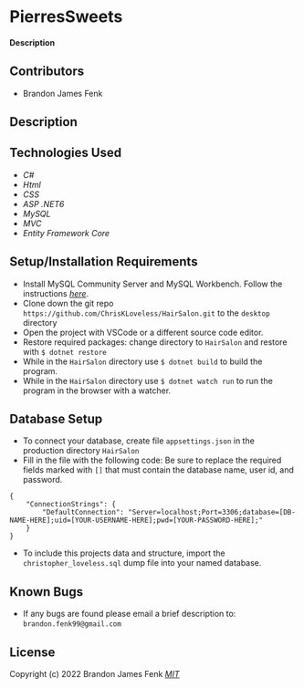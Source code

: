 # PierresSweets

#### Description

## Contributors

* Brandon James Fenk

## Description
<!-- This project is a simple web application for a business to keep track of Stylists and their Clients. Stylists and Clients have a one to many relationship meaning each Client only belongs to one Stylist. A Stylist can have many clients. The application allows the user to create, update, delete, and view lists of the Stylists they employ and their corresponding clients. The app also includes fields for notes about the clients. -->

## Technologies Used

* _C#_
* _Html_
* _CSS_
* _ASP .NET6_
* _MySQL_
* _MVC_
* _Entity Framework Core_

## Setup/Installation Requirements

* Install MySQL Community Server and MySQL Workbench. Follow the instructions _[here](https://www.learnhowtoprogram.com/c-and-net/getting-started-with-c/installing-and-configuring-mysql/)_.
* Clone down the git repo ```https://github.com/ChrisKLoveless/HairSalon.git``` to the ```desktop``` directory
* Open the project with VSCode or a different source code editor.
* Restore required packages: change directory to ```HairSalon``` and restore with ```$ dotnet restore```
* While in the ```HairSalon``` directory use ```$ dotnet build``` to build the program.
* While in the ```HairSalon``` directory use ```$ dotnet watch run``` to run the program in the browser with a watcher.

## Database Setup

* To connect your database, create file ```appsettings.json``` in the production directory ```HairSalon```
* Fill in the file with the following code: Be sure to replace the required fields marked with ```[]``` that must contain the database name, user id, and password.
```
{
    "ConnectionStrings": {
        "DefaultConnection": "Server=localhost;Port=3306;database=[DB-NAME-HERE];uid=[YOUR-USERNAME-HERE];pwd=[YOUR-PASSWORD-HERE];"
    }
}
```
* To include this projects data and structure, import the ```christopher_loveless.sql``` dump file into your named database.

## Known Bugs

<!-- * _On the client details page, the appointment link should route to appointment details instead it is routed back to client details_ -->
* If any bugs are found please email a brief description to: ```brandon.fenk99@gmail.com```

## License
Copyright (c) 2022 Brandon James Fenk
_[MIT](https://choosealicense.com/licenses/mit/)_